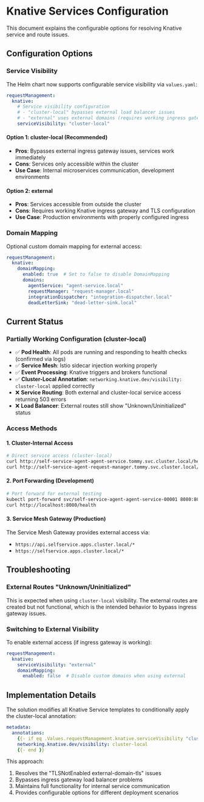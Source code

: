 # Knative Services Configuration

This document explains the configurable options for resolving Knative service and route issues.

## Configuration Options

### Service Visibility

The Helm chart now supports configurable service visibility via `values.yaml`:

```yaml
requestManagement:
  knative:
    # Service visibility configuration
    # - "cluster-local" bypasses external load balancer issues
    # - "external" uses external domains (requires working ingress gateway)
    serviceVisibility: "cluster-local"
```

#### Option 1: cluster-local (Recommended)
- **Pros**: Bypasses external ingress gateway issues, services work immediately
- **Cons**: Services only accessible within the cluster
- **Use Case**: Internal microservices communication, development environments

#### Option 2: external 
- **Pros**: Services accessible from outside the cluster
- **Cons**: Requires working Knative ingress gateway and TLS configuration
- **Use Case**: Production environments with properly configured ingress

### Domain Mapping

Optional custom domain mapping for external access:

```yaml
requestManagement:
  knative:
    domainMapping:
      enabled: true  # Set to false to disable DomainMapping
      domains:
        agentService: "agent-service.local"
        requestManager: "request-manager.local"
        integrationDispatcher: "integration-dispatcher.local"
        deadLetterSink: "dead-letter-sink.local"
```

## Current Status

### Partially Working Configuration (cluster-local)
- ✅ **Pod Health**: All pods are running and responding to health checks (confirmed via logs)
- ✅ **Service Mesh**: Istio sidecar injection working properly
- ✅ **Event Processing**: Knative triggers and brokers functional
- ✅ **Cluster-Local Annotation**: `networking.knative.dev/visibility: cluster-local` applied correctly
- ❌ **Service Routing**: Both external and cluster-local service access returning 503 errors
- ❌ **Load Balancer**: External routes still show "Unknown/Uninitialized" status

### Access Methods

#### 1. Cluster-Internal Access
```bash
# Direct service access (cluster-local)
curl http://self-service-agent-agent-service.tommy.svc.cluster.local/health
curl http://self-service-agent-request-manager.tommy.svc.cluster.local/health
```

#### 2. Port Forwarding (Development)
```bash
# Port forward for external testing
kubectl port-forward svc/self-service-agent-agent-service-00001 8080:80 -n tommy
curl http://localhost:8080/health
```

#### 3. Service Mesh Gateway (Production)
The Service Mesh Gateway provides external access via:
- `https://api.selfservice.apps.cluster.local/*`
- `https://selfservice.apps.cluster.local/*`

## Troubleshooting

### External Routes "Unknown/Uninitialized"
This is expected when using `cluster-local` visibility. The external routes are created but not functional, which is the intended behavior to bypass ingress gateway issues.

### Switching to External Visibility
To enable external access (if ingress gateway is working):

```yaml
requestManagement:
  knative:
    serviceVisibility: "external"
    domainMapping:
      enabled: false  # Disable custom domains when using external
```

## Implementation Details

The solution modifies all Knative Service templates to conditionally apply the cluster-local annotation:

```yaml
metadata:
  annotations:
    {{- if eq .Values.requestManagement.knative.serviceVisibility "cluster-local" }}
    networking.knative.dev/visibility: cluster-local
    {{- end }}
```

This approach:
1. Resolves the "TLSNotEnabled external-domain-tls" issues
2. Bypasses ingress gateway load balancer problems  
3. Maintains full functionality for internal service communication
4. Provides configurable options for different deployment scenarios
